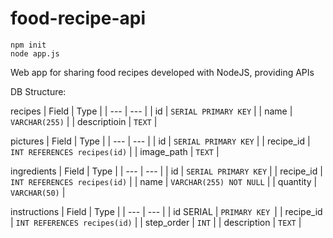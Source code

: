 # food-recipe-api

```
npm init
node app.js
```

Web app for sharing food recipes developed with NodeJS, providing APIs

DB Structure:

recipes
| Field | Type |
| --- | --- |
| id | `SERIAL PRIMARY KEY` |
| name | `VARCHAR(255)` |
| descriptioin | `TEXT` |

pictures
| Field | Type |
| --- | --- |
| id | `SERIAL PRIMARY KEY` |
| recipe_id | `INT REFERENCES recipes(id)` |
| image_path | `TEXT` |

ingredients
| Field | Type |
| --- | --- |
| id | `SERIAL PRIMARY KEY` |
| recipe_id | `INT REFERENCES recipes(id)` |
| name | `VARCHAR(255) NOT NULL` |
| quantity | `VARCHAR(50)` |

instructions
| Field | Type |
| --- | --- |
| id SERIAL | `PRIMARY KEY `|
| recipe_id | `INT REFERENCES recipes(id)` |
| step_order | `INT` |
| description | `TEXT` |
